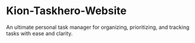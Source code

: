 # Kion-Taskhero-Website
An ultimate personal task manager for organizing, prioritizing, and tracking tasks with ease and clarity.
